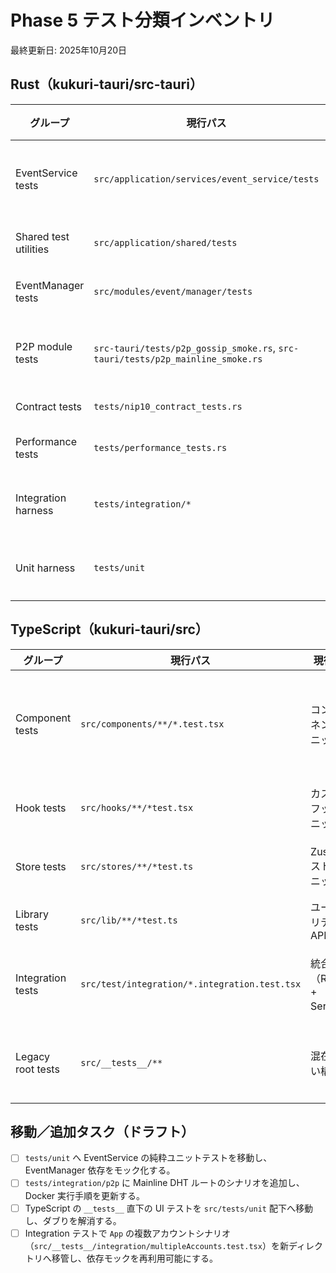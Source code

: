 # Phase 5 テスト分類インベントリ
最終更新日: 2025年10月20日

## Rust（kukuri-tauri/src-tauri）

| グループ | 現行パス | 現行種別 | 移動先候補 | 不足/課題 |
| --- | --- | --- | --- | --- |
| EventService tests | `src/application/services/event_service/tests` | ユニット＼結合混在 | `tests/unit/application/event_service` と `tests/integration/application/event_service` | EventManager 連携ケースは本体内依存のまま。Publish/Distribution のモックを `tests/common` へ切り出す。 |
| Shared test utilities | `src/application/shared/tests` | 共通モック | `tests/common`（既存）へ統合 | 既に汎用化済。Phase 5 後は Rust 側共通モックの唯一の配置として維持する。 |
| EventManager tests | `src/modules/event/manager/tests` | 結合 | `tests/integration/event/manager` | Tauri `AppHandle` 依存がないシナリオを追加予定（不足）。 |
| P2P module tests | `src-tauri/tests/p2p_gossip_smoke.rs`, `src-tauri/tests/p2p_mainline_smoke.rs` | 結合 | 同上 | Mainline DHT シナリオは接続統計で検証。Docker / CI 実行時は `ENABLE_P2P_INTEGRATION=1` を設定する。 |
| Contract tests | `tests/nip10_contract_tests.rs` | 契約 | `tests/contract/nip10.rs` | Phase 5 でカテゴリディレクトリを明確化。 |
| Performance tests | `tests/performance_tests.rs` | パフォーマンス | `tests/performance/*.rs` | 実行条件と計測方法のドキュメント不足、要整備。 |
| Integration harness | `tests/integration/*` | 結合 | `tests/integration`（維持） | `test_auth.rs` はモックベースで E2E 未到達。Offline/P2P の統合ケースが未作成（不足）。 |
| Unit harness | `tests/unit` | （空） | `tests/unit` | Phase 5 で `application/shared` や `state` のユニットテストを移植。 |

## TypeScript（kukuri-tauri/src）

| グループ | 現行パス | 現行種別 | 移動先候補 | 不足/課題 |
| --- | --- | --- | --- | --- |
| Component tests | `src/components/**/*.test.tsx` | コンポーネントユニット | `src/tests/unit/components`（別名維持可） | レイアウト系が二重に存在（直下と `__tests__`）。Phase 5 で `__tests__` を整理。 |
| Hook tests | `src/hooks/**/*test.tsx` | カスタムフックユニット | `src/tests/unit/hooks` | `useOfflineQueue` など未カバーのフックを追加（不足）。 |
| Store tests | `src/stores/**/*test.ts` | Zustand ストアユニット | `src/tests/unit/stores` | `p2pStore` 系の永続化検証を `persistHelpers` に合わせ更新。 |
| Library tests | `src/lib/**/*test.ts` | ユーティリティ／API | `src/tests/unit/lib` | `syncEngine` の競合解決シナリオ未カバー。 |
| Integration tests | `src/test/integration/*.integration.test.tsx` | 統合（React + Service） | `src/tests/integration/ui` | 新しい DI コンテナ／P2P デバッグパネルの統合ケースが未実装。 |
| Legacy root tests | `src/__tests__/**` | 混在（古い構成） | `src/tests/legacy` または段階的削除 | Phase 5 で最新構成へ移行し、古いエントリポイントを削除する。 |

## 移動／追加タスク（ドラフト）

- [ ] `tests/unit` へ EventService の純粋ユニットテストを移動し、EventManager 依存をモック化する。
- [ ] `tests/integration/p2p` に Mainline DHT ルートのシナリオを追加し、Docker 実行手順を更新する。
- [ ] TypeScript の `__tests__` 直下の UI テストを `src/tests/unit` 配下へ移動し、ダブりを解消する。
- [ ] Integration テストで `App` の複数アカウントシナリオ（`src/__tests__/integration/multipleAccounts.test.tsx`）を新ディレクトリへ移管し、依存モックを再利用可能にする。
